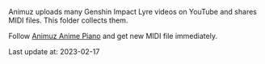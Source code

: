 Animuz uploads many Genshin Impact Lyre videos on YouTube and shares MIDI files. This folder collects them.

Follow [Animuz Anime Piano](https://www.youtube.com/@AnimuzAnimePiano) and get new MIDI file immediately.

Last update at: 2023-02-17
